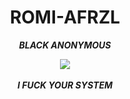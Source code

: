 <h1 align="center"> ROMI-AFRZL </h1>
<p align="center">
     <i> <b> BLACK ANONYMOUS </b> </i>
</p>

<p align="center">
<img src="https://giffiles.alphacoders.com/120/120248.gif">
</p>
<p align="center">
<i> <b> I FUCK YOUR SYSTEM  </b> </i>
</p

<img src="https://github.com/ROMI-AFRZL/ROMI-AFRZL/blob/main/Ngentod/status_me_status_90e259db678545f49a41faf12e095d58.jpg" width="640" title="Menu" alt="Menu">

